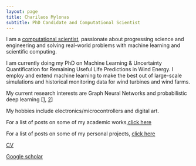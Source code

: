 ```yaml
---
layout: page
title: Charilaos Mylonas
subtitle: PhD Candidate and Computational Scientist
---
```



I am a [computational scientist](https://ethz.ch/en/studies/master/degree-programmes/engineering-sciences/computational-science-and-engineering.html), passionate about progressing science and engineering and solving real-world problems with machine learning and scientific computing.

I am currently doing my PhD on Machine Learning & Uncertainty Quantification for Remaining Useful Life Predictions in Wind Energy. I employ and extend machine learning to make the best out of large-scale simulations and historical monitoring data for wind turbines and wind farms.

My current research interests are Graph Neural Networks and probabilistic deep learning \[[1](https://arxiv.org/abs/2106.16049),  [2](https://arxiv.org/abs/2012.06791)\]

My hobbies include electronics/microcontrollers and digital art.

For a list of posts on some of my academic works,[click here](https://mylonasc.github.io/tags/#PhD)

For a list of posts on some of my personal projects, [click here](https://mylonasc.github.io/tags/#personal)

[CV](/cv/MylonasCharilaos_June21.pdf)

[Google scholar](https://scholar.google.com/citations?user=W7giwJEAAAAJ&hl=en)
